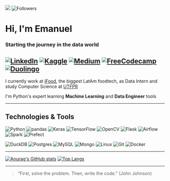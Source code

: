 ![](https://komarev.com/ghpvc/?username=almemanuel&style=social&color=000000) ![Followers](https://img.shields.io/github/followers/almemanuel?color=000000&label=Followers&logo=github&logoColor=black&style=social)
# Hi, I'm Emanuel
### Starting the journey in the data world
[![LinkedIn](https://img.shields.io/badge/LinkedIn-000000?style=for-the-badge&logo=linkedin&logoColor=white)](https://lindkedin.cm/in/almeida-emanuel)
[![Kaggle](https://img.shields.io/badge/kaggle-000000?style=for-the-badge&logo=kaggle&logoColor=white)](https://www.kaggle.com/almemanuel)
[![Medium](https://img.shields.io/badge/medium-000000?style=for-the-badge&logo=medium&logoColor=white)](https://www.kaggle.com/@ds-beyond)
[![FreeCodecamp](https://img.shields.io/badge/freecodecamp-000000?style=for-the-badge&logo=freecodecamp&logoColor=white&color=black)](https://www.freecodecamp.org/almemanuel)
[![Duolingo](https://img.shields.io/badge/Duolingo-000000?style=for-the-badge&logo=Duolingo&logoColor=white)](https://pt.duolingo.com/profile/em_alm)
---
I currently work at [iFood](https://www.ifood.com.br/inicio), the biggest LatAm foodtech, as Data Intern and study Computer Science at [UTFPR](https://utfpr.edu.br)

I'm Python's expert learning **Machine Learning** and **Data Engineer** tools

---
## Technologies & Tools
![Python](https://img.shields.io/badge/Python-000000?style=for-the-badge&logo=python&logoColor=white)
![pandas](https://img.shields.io/badge/pandas-000000?style=for-the-badge&logo=pandas&logoColor=white)
![Keras](https://img.shields.io/badge/Keras-000000?style=for-the-badge&logo=keras&logoColor=white)
![TensorFlow](https://img.shields.io/badge/TensorFlow-000000?style=for-the-badge&logo=tensorflow&logoColor=white)
![OpenCV](https://img.shields.io/badge/OpenCV-000000?style=for-the-badge&logo=OpenCV&logoColor=white)
![Flask](https://img.shields.io/badge/Flask-000000?style=for-the-badge&logo=flask&logoColor=white&color=black)
![Airflow](https://img.shields.io/badge/airflow-000000?style=for-the-badge&logo=apache-airflow&logoColor=white)
![Spark](https://img.shields.io/badge/spark-000000?style=for-the-badge&logo=apache-spark&logoColor=white)
![Prefect](https://img.shields.io/badge/prefect-000000?style=for-the-badge&logo=prefect&logoColor=white)

![DuckDB](https://img.shields.io/badge/duckdb-000000?style=for-the-badge&logo=duckdb&logoColor=white)
![Postgres](https://img.shields.io/badge/Postgresql-000000?style=for-the-badge&logo=postgresql&logoColor=white&color=black)
![MySQL](https://img.shields.io/badge/MySQL-000000?style=for-the-badge&logo=mysql&logoColor=white&color=black)
![Mongo](https://img.shields.io/badge/MongoDB-000000?style=for-the-badge&logo=mongodb&logoColor=white&color=black)
![Linux](https://img.shields.io/badge/linux-000000?style=for-the-badge&logo=linux&logoColor=white)
![Git](https://img.shields.io/badge/git-000000?style=for-the-badge&logo=git&logoColor=white)
![Docker](https://img.shields.io/badge/Docker-000000?style=for-the-badge&logo=docker&logoColor=white&color=black)

---
[![Anurag's GitHub stats](https://github-readme-stats.vercel.app/api?username=almemanuel&hide=stars&count_private=true&show_icons=true&theme=tokyonight&border_radius=4&custom_title=GitHub%20Stats&include_all_commits=true)](https://github.com/anuraghazra/github-readme-stats)
[![Top Langs](https://github-readme-stats.vercel.app/api/top-langs/?username=almemanuel&layout=compact&count_private=true&show_icons=true&theme=tokyonight&border_radius=4&include_all_commits=true&langs_count=10)](https://github.com/anuraghazra/github-readme-stats)

---
> “First, solve the problem. Then, write the code." (John Johnson)
